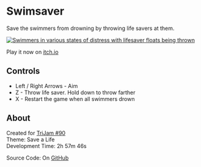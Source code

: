 # Swimsaver
Save the swimmers from drowning by throwing life savers at them.

[![Swimmers in various states of distress with lifesaver floats being thrown](screenshots/cover.png)](https://caterpillargames.itch.io/swimsaver)

Play it now on [itch.io](https://caterpillargames.itch.io/swimsaver)

## Controls
* Left / Right Arrows - Aim
* Z - Throw life saver. Hold down to throw farther
* X - Restart the game when all swimmers drown




## About
<!--BEGIN TRIJAM-->
Created for [TriJam #90](https://itch.io/jam/trijam-90/entries)  
Theme: Save a Life  
Development Time: 2h 57m 46s  
<!--END TRIJAM-->

Source Code: On [GitHub](https://github.com/CaterpillarGames/pico8-games/tree/master/carts/swimsaver)


